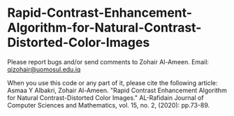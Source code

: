 # Rapid-Contrast-Enhancement-Algorithm-for-Natural-Contrast-Distorted-Color-Images

Please report bugs and/or send comments to Zohair Al-Ameen.
Email: qizohair@uomosul.edu.iq

When you use this code or any part of it, please cite the following article:  
Asmaa Y Albakri, Zohair Al-Ameen. "Rapid Contrast Enhancement Algorithm for Natural Contrast-Distorted Color Images." AL-Rafidain Journal of Computer Sciences and Mathematics, vol. 15, no. 2, (2020): pp.73-89.
